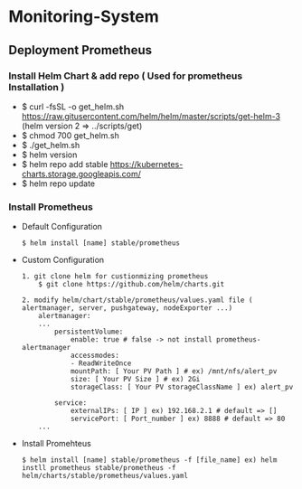 # Monitoring-System

## Deployment Prometheus

### Install Helm Chart & add repo ( Used for prometheus Installation )

-   $ curl -fsSL -o get_helm.sh https://raw.gitusercontent.com/helm/helm/master/scripts/get-helm-3 (helm version 2 => ../scripts/get)
-   $ chmod 700 get_helm.sh
-   $ ./get_helm.sh
-   $ helm version
-   $ helm repo add stable https://kubernetes-charts.storage.googleapis.com/
-   $ helm repo update 

### Install Prometheus
-   Default Configuration

        $ helm install [name] stable/prometheus
        
-   Custom Configuration

        1. git clone helm for custionmizing prometheus
            $ git clone https://github.com/helm/charts.git

        2. modify helm/chart/stable/prometheus/values.yaml file ( alertmanager, server, pushgateway, nodeExporter ...)
            alertmanager:
            ...
                persistentVolume:
                    enable: true # false -> not install prometheus-alertmanager
                    accessmodes:
                    - ReadWriteOnce
                    mountPath: [ Your PV Path ] # ex) /mnt/nfs/alert_pv
                    size: [ Your PV Size ] # ex) 2Gi
                    storageClass: [ Your PV storageClassName ] ex) alert_pv
                    
                service:
                    externalIPs: [ IP ] ex) 192.168.2.1 # default => []
                    servicePort: [ Port_number ] ex) 8888 # default => 80
            ...
-   Install Promehteus 

        $ helm install [name] stable/prometheus -f [file_name] ex) helm instll prometheus stable/prometheus -f helm/charts/stable/prometheus/values.yaml
                    
             
